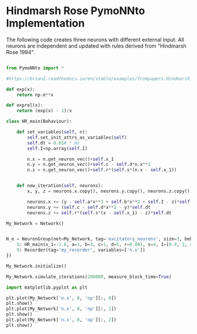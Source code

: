 # Hindmarsh Rose PymoNNto Implementation

The following code creates three neurons with different external input. All neurons are independent and updated with rules derived from "Hindmarsh Rose 1984".










```python
from PymoNNto import *

#https://brian2.readthedocs.io/en/stable/examples/frompapers.Hindmarsh_Rose_1984.html

def exp(x):
    return np.e**x

def exprel(x):
    return (exp(x) - 1)/x

class HR_main(Behaviour):

    def set_variables(self, n):
        self.set_init_attrs_as_variables(self)
        self.dt = 0.01# * ms
        self.I=np.array(self.I)

        n.x = n.get_neuron_vec()+self.x_1
        n.y = n.get_neuron_vec()+self.c - self.d*n.x**2
        n.z = n.get_neuron_vec()+self.r*(self.s*(n.x - self.x_1))


    def new_iteration(self, neurons):
        x, y, z = neurons.x.copy(), neurons.y.copy(), neurons.z.copy()

        neurons.x += (y - self.a*x**3 + self.b*x**2 + self.I - z)*self.dt
        neurons.y += (self.c - self.d*x**2 - y)*self.dt
        neurons.z += self.r*(self.s*(x - self.x_1) - z)*self.dt

My_Network = Network()


N_e = NeuronGroup(net=My_Network, tag='excitatory_neurons', size=3, behaviour={
    1: HR_main(x_1=-1.6, a=1, b=3, c=1, d=5, r=0.001, s=4, I=[0.4, 2, 4]),
    9: Recorder(tag='my_recorder', variables=['n.x'])
})

My_Network.initialize()

My_Network.simulate_iterations(200000, measure_block_time=True)

import matplotlib.pyplot as plt

plt.plot(My_Network['n.x', 0, 'np'][:, 0])
plt.show()
plt.plot(My_Network['n.x', 0, 'np'][:, 1])
plt.show()
plt.plot(My_Network['n.x', 0, 'np'][:, 2])
plt.show()
```










